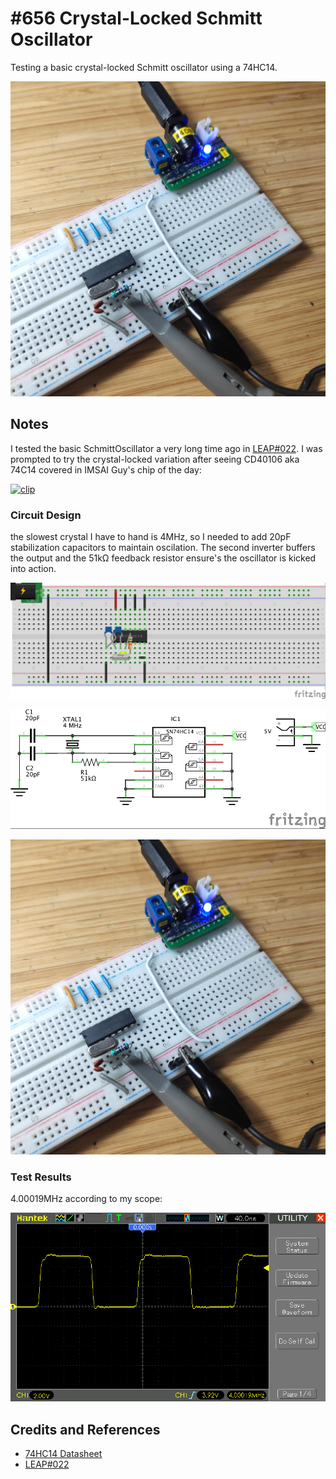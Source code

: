 # #656 Crystal-Locked Schmitt Oscillator

Testing a basic crystal-locked Schmitt oscillator using a 74HC14.

![Build](./assets/SchmittCrystalLockedOscillator_build.jpg?raw=true)

## Notes

I tested the basic SchmittOscillator a very long time ago in [LEAP#022](../SchmittOscillator).
I was prompted to try the crystal-locked variation after seeing CD40106 aka 74C14 covered in IMSAI Guy's chip of the day:

[![clip](https://img.youtube.com/vi/FExN8ZaufCI/0.jpg)](https://www.youtube.com/watch?v=FExN8ZaufCI)

### Circuit Design

the slowest crystal I have to hand is 4MHz, so I needed to add 20pF stabilization capacitors to maintain oscilation.
The second inverter buffers the output and the 51kΩ feedback resistor ensure's the oscillator is kicked into action.

![bb](./assets/SchmittCrystalLockedOscillator_bb.jpg?raw=true)

![schematic](./assets/SchmittCrystalLockedOscillator_schematic.jpg?raw=true)

![Build](./assets/SchmittCrystalLockedOscillator_build.jpg?raw=true)

### Test Results

4.00019MHz according to my scope:

![scope](./assets/scope.gif?raw=true)

## Credits and References

* [74HC14 Datasheet](https://www.futurlec.com/74HC/74HC14.shtml)
* [LEAP#022](../SchmittOscillator)
